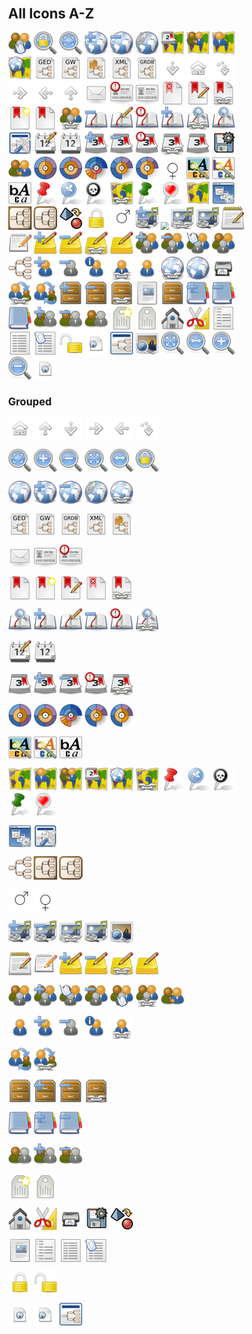 # All Icons A-Z

<p float="left">
  <img src="/gtheme-icons/add-parent-existing-family.svg" width="48" />
  <img src="/gtheme-icons/geo-fixed-zoom.svg" width="48" /> 
  <img src="/gtheme-icons/geo-free-zoom.svg" width="48" />
  <img src="/gtheme-icons/geo-place-add.svg" width="48" />
  <img src="/gtheme-icons/geo-place-delete.svg" width="48" />
  <img src="/gtheme-icons/geo-place-link.svg" width="48" />
  <img src="/gtheme-icons/geo-show-event.svg" width="48" />
  <img src="/gtheme-icons/geo-show-family.svg" width="48" />
  <img src="/gtheme-icons/geo-show-person.svg" width="48" />
  <img src="/gtheme-icons/geo-show-place.svg" width="48" />
  <img src="/gtheme-icons/gnome-mime-application-x-gedcom.svg" width="48" />
  <img src="/gtheme-icons/gnome-mime-application-x-geneweb.svg" width="48" />
  <img src="/gtheme-icons/gnome-mime-application-x-gramps-package.svg" width="48" />
  <img src="/gtheme-icons/gnome-mime-application-x-gramps-xml.svg" width="48" />
  <img src="/gtheme-icons/gnome-mime-application-x-gramps.svg" width="48" /> 
  <img src="/gtheme-icons/go-down.svg" width="48" />
  <img src="/gtheme-icons/go-home.svg" width="48" />
  <img src="/gtheme-icons/go-jump.svg" width="48" />
  <img src="/gtheme-icons/go-next.svg" width="48" />
  <img src="/gtheme-icons/go-previous.svg" width="48" />
  <img src="/gtheme-icons/go-up.svg" width="48" />
  <img src="/gtheme-icons/gramps-address.svg" width="48" />
  <img src="/gtheme-icons/gramps-attribute-important.svg" width="48" />
  <img src="/gtheme-icons/gramps-attribute.svg" width="48" />
  <img src="/gtheme-icons/gramps-bookmark-delete.svg" width="48" />
  <img src="/gtheme-icons/gramps-bookmark-edit.svg" width="48" /> 
  <img src="/gtheme-icons/gramps-bookmark-link.svg" width="48" />
  <img src="/gtheme-icons/gramps-bookmark-new.svg" width="48" />
  <img src="/gtheme-icons/gramps-bookmark.svg" width="48" /> 
  <img src="/gtheme-icons/gramps-child-ref.svg" width="48" />
  <img src="/gtheme-icons/gramps-citation-delete.svg" width="48" />
  <img src="/gtheme-icons/gramps-citation-edit.svg" width="48" />
  <img src="/gtheme-icons/gramps-citation-important.svg" width="48" />
  <img src="/gtheme-icons/gramps-citation-new.svg" width="48" />
  <img src="/gtheme-icons/gramps-citation-ref.svg" width="48" />
  <img src="/gtheme-icons/gramps-citation.svg" width="48" />
  <img src="/gtheme-icons/gramps-config.svg" width="48" />
  <img src="/gtheme-icons/gramps-date-edit.svg" width="48" />
  <img src="/gtheme-icons/gramps-date.svg" width="48" />
  <img src="/gtheme-icons/gramps-event-add.svg" width="48" />
  <img src="/gtheme-icons/gramps-event-delete.svg" width="48" />
  <img src="/gtheme-icons/gramps-event-important.svg" width="48" />
  <img src="/gtheme-icons/gramps-event-ref.svg" width="48" />
  <img src="/gtheme-icons/gramps-event.svg" width="48" />
  <img src="/gtheme-icons/gramps-export.svg" width="48" />
  <img src="/gtheme-icons/gramps-family.svg" width="48" />
  <img src="/gtheme-icons/gramps-fanchart.svg" width="48" />
  <img src="/gtheme-icons/gramps-fanchart2.svg" width="48" />
  <img src="/gtheme-icons/gramps-fanchart2way.svg" width="48" /> 
  <img src="/gtheme-icons/gramps-fanchartdesc.svg" width="48" />
  <img src="/gtheme-icons/gramps-fanchartdesc2.svg" width="48" />
  <img src="/gtheme-icons/gramps-female.svg" width="48" />
  <img src="/gtheme-icons/gramps-font-bgcolor.svg" width="48" />
  <img src="/gtheme-icons/gramps-font-color.svg" width="48" />
  <img src="/gtheme-icons/gramps-font.svg" width="48" />
  <img src="/gtheme-icons/gramps-geo-altmap.svg" width="48" />
  <img src="/gtheme-icons/gramps-geo-birth2.svg" width="48" />
  <img src="/gtheme-icons/gramps-geo-death2.svg" width="48" />
  <img src="/gtheme-icons/gramps-geo-link.svg" width="48" />
  <img src="/gtheme-icons/gramps-geo-mainmap.svg" width="48" />
  <img src="/gtheme-icons/gramps-geo-marriage2.svg" width="48" />
  <img src="/gtheme-icons/gramps-geo.svg" width="48" />
  <img src="/gtheme-icons/gramps-gramplet.svg" width="48" />
  <img src="/gtheme-icons/gramps-icon-ios.svg" width="48" />
  <img src="/gtheme-icons/gramps-icon-windows.svg" width="48" />
  <img src="/gtheme-icons/gramps-import.svg" width="48" />
  <img src="/gtheme-icons/gramps-lock.svg" width="48" />
  <img src="/gtheme-icons/gramps-male.svg" width="48" />
  <img src="/gtheme-icons/gramps-media-add.svg" width="48" />
  <img src="/gtheme-icons/gramps-media-delete.svg width="48" />
  <img src="/gtheme-icons/gramps-media-ref.svg" width="48" />
  <img src="/gtheme-icons/gramps-media.svg" width="48" />
  <img src="/gtheme-icons/gramps-notes.svg" width="48" />
  <img src="/gtheme-icons/gramps-notes1.svg" width="48" />
  <img src="/gtheme-icons/gramps-notes2-add.svg" width="48" />
  <img src="/gtheme-icons/gramps-notes2-delete.svg" width="48" />
  <img src="/gtheme-icons/gramps-notes2-ref.svg" width="48" />
  <img src="/gtheme-icons/gramps-notes2.svg" width="48" />
  <img src="/gtheme-icons/gramps-parents-add.svg" width="48" />
  <img src="/gtheme-icons/gramps-parents-delete.svg" width="48" />
  <img src="/gtheme-icons/gramps-parents-open.svg" width="48" />
  <img src="/gtheme-icons/gramps-parents.svg" width="48" />
  <img src="/gtheme-icons/gramps-pedigree.svg" width="48" />
  <img src="/gtheme-icons/gramps-person-add.svg" width="48" />
  <img src="/gtheme-icons/gramps-person-delete.svg" width="48" />
  <img src="/gtheme-icons/gramps-person-name.svg" width="48" />
  <img src="/gtheme-icons/gramps-person-ref.svg" width="48" />
  <img src="/gtheme-icons/gramps-person.svg" width="48" />
  <img src="/gtheme-icons/gramps-place-ref.svg" width="48" />
  <img src="/gtheme-icons/gramps-place.svg" width="48" />
  <img src="/gtheme-icons/gramps-printer.svg" width="48" />
  <img src="/gtheme-icons/gramps-relation-ref.svg" width="48" />
  <img src="/gtheme-icons/gramps-relation.svg" width="48" />
  <img src="/gtheme-icons/gramps-repo-add.svg" width="48" />
  <img src="/gtheme-icons/gramps-repo-delete.svg" width="48" />
  <img src="/gtheme-icons/gramps-repo-ref.svg" width="48" />
  <img src="/gtheme-icons/gramps-reports.svg" width="48" />
  <img src="/gtheme-icons/gramps-repository.svg" width="48" />
  <img src="/gtheme-icons/gramps-source-add.svg" width="48" />
  <img src="/gtheme-icons/gramps-source-delete.svg" width="48" />
  <img src="/gtheme-icons/gramps-source.svg" width="48" />
  <img src="/gtheme-icons/gramps-spouse-add.svg" width="48" />
  <img src="/gtheme-icons/gramps-spouse-delete.svg" width="48" />
  <img src="/gtheme-icons/gramps-spouse.svg" width="48" />
  <img src="/gtheme-icons/gramps-tag-new.svg" width="48" />
  <img src="/gtheme-icons/gramps-tag.svg" width="48" />
  <img src="/gtheme-icons/gramps-temple.svg" width="48" />
  <img src="/gtheme-icons/gramps-tools.svg" width="48" />
  <img src="/gtheme-icons/gramps-tree-group.svg" width="48" />
  <img src="/gtheme-icons/gramps-tree-list.svg" width="48" />
  <img src="/gtheme-icons/gramps-tree-select.svg" width="48" />
  <img src="/gtheme-icons/gramps-unlock.svg" width="48" />
  <img src="/gtheme-icons/gramps-url.svg" width="48" />
  <img src="/gtheme-icons/gramps-view.svg" width="48" />
  <img src="/gtheme-icons/gramps-viewmedia.svg" width="48" />
  <img src="/gtheme-icons/gramps-zoom-best-fit.svg" width="48" />
  <img src="/gtheme-icons/gramps-zoom-fit-width.svg" width="48" />
  <img src="/gtheme-icons/gramps-zoom-in.svg" width="48" />
  <img src="/gtheme-icons/gramps-zoom-out.svg" width="48" />
  <img src="/gtheme-icons/gramps_new-html.svg" width="48" />
</p>
                                                         
## Grouped
                                                         
<p float="left">
  <img src="/gtheme-icons/go-home.svg" width="48" />
  <img src="/gtheme-icons/go-up.svg" width="48" />
  <img src="/gtheme-icons/go-down.svg" width="48" />
  <img src="/gtheme-icons/go-next.svg" width="48" />
  <img src="/gtheme-icons/go-previous.svg" width="48" />
  <img src="/gtheme-icons/go-jump.svg" width="48" />
 </p>                                         
 <p float="left">
  <img src="/gtheme-icons/geo-free-zoom.svg" width="48" />
  <img src="/gtheme-icons/gramps-zoom-in.svg" width="48" />
  <img src="/gtheme-icons/gramps-zoom-out.svg" width="48" />
  <img src="/gtheme-icons/gramps-zoom-best-fit.svg" width="48" />
  <img src="/gtheme-icons/gramps-zoom-fit-width.svg" width="48" />
  <img src="/gtheme-icons/geo-fixed-zoom.svg" width="48" /> 
 </p>                                         
 <p float="left">
  <img src="/gtheme-icons/gramps-place.svg" width="48" />
  <img src="/gtheme-icons/geo-place-add.svg" width="48" />
  <img src="/gtheme-icons/geo-place-delete.svg" width="48" />
  <img src="/gtheme-icons/geo-place-link.svg" width="48" />
  <img src="/gtheme-icons/gramps-place-ref.svg" width="48" />
 </p> 
 <p float="left">
  <img src="/gtheme-icons/gnome-mime-application-x-gedcom.svg" width="48" />
  <img src="/gtheme-icons/gnome-mime-application-x-geneweb.svg" width="48" />
  <img src="/gtheme-icons/gnome-mime-application-x-gramps.svg" width="48" /> 
  <img src="/gtheme-icons/gnome-mime-application-x-gramps-xml.svg" width="48" />
  <img src="/gtheme-icons/gnome-mime-application-x-gramps-package.svg" width="48" />
 </p> 
  <p float="left">
  <img src="/gtheme-icons/gramps-address.svg" width="48" />
  <img src="/gtheme-icons/gramps-attribute.svg" width="48" />
  <img src="/gtheme-icons/gramps-attribute-important.svg" width="48" />
 </p> 
  <p float="left">
  <img src="/gtheme-icons/gramps-bookmark.svg" width="48" /> 
  <img src="/gtheme-icons/gramps-bookmark-new.svg" width="48" />
  <img src="/gtheme-icons/gramps-bookmark-edit.svg" width="48" /> 
  <img src="/gtheme-icons/gramps-bookmark-delete.svg" width="48" />
  <img src="/gtheme-icons/gramps-bookmark-link.svg" width="48" />
 </p> 
 <p float="left">
  <img src="/gtheme-icons/gramps-citation.svg" width="48" />
  <img src="/gtheme-icons/gramps-citation-new.svg" width="48" />
  <img src="/gtheme-icons/gramps-citation-edit.svg" width="48" />
  <img src="/gtheme-icons/gramps-citation-delete.svg" width="48" />
  <img src="/gtheme-icons/gramps-citation-important.svg" width="48" />
  <img src="/gtheme-icons/gramps-citation-ref.svg" width="48" />
 </p> 
 <p float="left">
  <img src="/gtheme-icons/gramps-date-edit.svg" width="48" />
  <img src="/gtheme-icons/gramps-date.svg" width="48" />
 </p> 
  <p float="left">
  <img src="/gtheme-icons/gramps-event.svg" width="48" />
  <img src="/gtheme-icons/gramps-event-add.svg" width="48" />
  <img src="/gtheme-icons/gramps-event-delete.svg" width="48" />
  <img src="/gtheme-icons/gramps-event-important.svg" width="48" />
  <img src="/gtheme-icons/gramps-event-ref.svg" width="48" />
 </p> 
 <p float="left">
  <img src="/gtheme-icons/gramps-fanchart.svg" width="48" />
  <img src="/gtheme-icons/gramps-fanchart2.svg" width="48" />
  <img src="/gtheme-icons/gramps-fanchart2way.svg" width="48" /> 
  <img src="/gtheme-icons/gramps-fanchartdesc.svg" width="48" />
  <img src="/gtheme-icons/gramps-fanchartdesc2.svg" width="48" />
 </p> 
 <p float="left">
  <img src="/gtheme-icons/gramps-font-bgcolor.svg" width="48" />
  <img src="/gtheme-icons/gramps-font-color.svg" width="48" />
  <img src="/gtheme-icons/gramps-font.svg" width="48" />
 </p> 
 <p float="left">
  <img src="/gtheme-icons/gramps-geo.svg" width="48" />
  <img src="/gtheme-icons/geo-show-person.svg" width="48" />
  <img src="/gtheme-icons/geo-show-family.svg" width="48" />
  <img src="/gtheme-icons/geo-show-event.svg" width="48" />
  <img src="/gtheme-icons/geo-show-place.svg" width="48" />
  <img src="/gtheme-icons/gramps-geo-link.svg" width="48" />
  <img src="/gtheme-icons/gramps-geo-altmap.svg" width="48" />
  <img src="/gtheme-icons/gramps-geo-birth2.svg" width="48" />
  <img src="/gtheme-icons/gramps-geo-death2.svg" width="48" />
  <img src="/gtheme-icons/gramps-geo-mainmap.svg" width="48" />
  <img src="/gtheme-icons/gramps-geo-marriage2.svg" width="48" />
 </p> 
 <p float="left">
  <img src="/gtheme-icons/gramps-gramplet.svg" width="48" />
  <img src="/gtheme-icons/gramps-config.svg" width="48" />
 </p> 
  <p float="left">
  <img src="/gtheme-icons/gramps-pedigree.svg" width="48" />
  <img src="/gtheme-icons/gramps-icon-ios.svg" width="48" />
  <img src="/gtheme-icons/gramps-icon-windows.svg" width="48" />
 </p> 
  <p float="left">
  <img src="/gtheme-icons/gramps-male.svg" width="48" />
  <img src="/gtheme-icons/gramps-female.svg" width="48" />
 </p> 
 <p float="left">
  <img src="/gtheme-icons/gramps-media-add.svg" width="48" />
  <img src="/gtheme-icons/gramps-media-delete.svg" width="48" />
  <img src="/gtheme-icons/gramps-media-ref.svg" width="48" />
  <img src="/gtheme-icons/gramps-media.svg" width="48" />
  <img src="/gtheme-icons/gramps-viewmedia.svg" width="48" />
 </p> 
 <p float="left">
  <img src="/gtheme-icons/gramps-notes.svg" width="48" />
  <img src="/gtheme-icons/gramps-notes1.svg" width="48" />
  <img src="/gtheme-icons/gramps-notes2-add.svg" width="48" />
  <img src="/gtheme-icons/gramps-notes2-delete.svg" width="48" />
  <img src="/gtheme-icons/gramps-notes2-ref.svg" width="48" />
  <img src="/gtheme-icons/gramps-notes2.svg" width="48" />
 </p> 
 <p float="left">
  <img src="/gtheme-icons/gramps-parents.svg" width="48" />
  <img src="/gtheme-icons/gramps-parents-add.svg" width="48" />
  <img src="/gtheme-icons/gramps-parents-open.svg" width="48" />
  <img src="/gtheme-icons/gramps-parents-delete.svg" width="48" />
  <img src="/gtheme-icons/add-parent-existing-family.svg" width="48" />
  <img src="/gtheme-icons/gramps-child-ref.svg" width="48" />
  <img src="/gtheme-icons/gramps-family.svg" width="48" />
 </p> 
 <p float="left">
  <img src="/gtheme-icons/gramps-person.svg" width="48" />
  <img src="/gtheme-icons/gramps-person-add.svg" width="48" />
  <img src="/gtheme-icons/gramps-person-delete.svg" width="48" />
  <img src="/gtheme-icons/gramps-person-name.svg" width="48" />
  <img src="/gtheme-icons/gramps-person-ref.svg" width="48" />
 </p> 
 <p float="left">
  <img src="/gtheme-icons/gramps-relation.svg" width="48" />
  <img src="/gtheme-icons/gramps-relation-ref.svg" width="48" />
 </p> 
 <p float="left">
  <img src="/gtheme-icons/gramps-repository.svg" width="48" />
  <img src="/gtheme-icons/gramps-repo-add.svg" width="48" />
  <img src="/gtheme-icons/gramps-repo-delete.svg" width="48" />
  <img src="/gtheme-icons/gramps-repo-ref.svg" width="48" />
 </p> 
 <p float="left">
  <img src="/gtheme-icons/gramps-source.svg" width="48" />
  <img src="/gtheme-icons/gramps-source-add.svg" width="48" />
  <img src="/gtheme-icons/gramps-source-delete.svg" width="48" />
 </p> 
 <p float="left">
  <img src="/gtheme-icons/gramps-spouse.svg" width="48" />
  <img src="/gtheme-icons/gramps-spouse-add.svg" width="48" />
  <img src="/gtheme-icons/gramps-spouse-delete.svg" width="48" />
 </p> 
 <p float="left">
  <img src="/gtheme-icons/gramps-tag-new.svg" width="48" />
  <img src="/gtheme-icons/gramps-tag.svg" width="48" />
 </p> 
 <p float="left">
  <img src="/gtheme-icons/gramps-temple.svg" width="48" />
  <img src="/gtheme-icons/gramps-tools.svg" width="48" />
  <img src="/gtheme-icons/gramps-printer.svg" width="48" />
  <img src="/gtheme-icons/gramps-export.svg" width="48" />
  <img src="/gtheme-icons/gramps-import.svg" width="48" />
 </p> 
 <p float="left">
  <img src="/gtheme-icons/gramps-reports.svg" width="48" />
  <img src="/gtheme-icons/gramps-tree-group.svg" width="48" />
  <img src="/gtheme-icons/gramps-tree-list.svg" width="48" />
  <img src="/gtheme-icons/gramps-tree-select.svg" width="48" />
 </p> 
 <p float="left">
  <img src="/gtheme-icons/gramps-lock.svg" width="48" />
  <img src="/gtheme-icons/gramps-unlock.svg" width="48" />
 </p> 
 <p float="left">
  <img src="/gtheme-icons/gramps_new-html.svg" width="48" />
  <img src="/gtheme-icons/gramps-url.svg" width="48" />
  <img src="/gtheme-icons/gramps-view.svg" width="48" />
 </p>                                         
